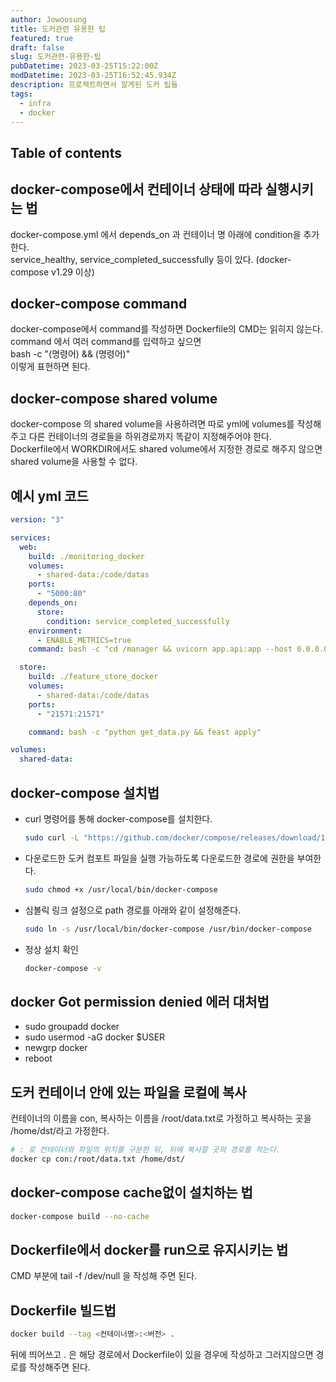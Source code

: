 ```yaml
---
author: Jowoosung
title: 도커관련 유용한 팁
featured: true
draft: false
slug: 도커관련-유용한-팁
pubDatetime: 2023-03-25T15:22:00Z
modDatetime: 2023-03-25T16:52:45.934Z
description: 프로젝트하면서 알게된 도커 팁들
tags: 
  - infra
  - docker
---  
```


## Table of contents

## docker-compose에서 컨테이너 상태에 따라 실행시키는 법  
docker-compose.yml 에서 depends_on 과 컨테이너 명 아래에 condition을 추가한다.  
service_healthy, service_completed_successfully 등이 있다. (docker-compose v1.29 이상)  
  
## docker-compose command  
docker-compose에서 command를 작성하면 Dockerfile의 CMD는 읽히지 않는다.  
command 에서 여러 command를 입력하고 싶으면  
bash -c "(명령어) && (명령어)"  
이렇게 표현하면 된다.  

## docker-compose shared volume  
docker-compose 의 shared volume을 사용하려면 따로 yml에 volumes를 작성해주고 다른 컨테이너의 경로들을 하위경로까지 똑같이 지정해주어야 한다.  
Dockerfile에서 WORKDIR에서도 shared volume에서 지정한 경로로 해주지 않으면 shared volume을 사용할 수 없다.  
  
## 예시 yml 코드  
```yaml
version: "3"

services:
  web:
    build: ./monitoring_docker
    volumes:
      - shared-data:/code/datas
    ports:
      - "5000:80"
    depends_on:
      store:
        condition: service_completed_successfully
    environment:
      - ENABLE_METRICS=true
    command: bash -c "cd /manager && uvicorn app.api:app --host 0.0.0.0 --port 80"

  store:
    build: ./feature_store_docker
    volumes:
      - shared-data:/code/datas
    ports:
      - "21571:21571"

    command: bash -c "python get_data.py && feast apply"

volumes:
  shared-data:
```
  
  
## docker-compose 설치법  
- curl 명령어를 통해 docker-compose를 설치한다.  
  ```bash
  sudo curl -L "https://github.com/docker/compose/releases/download/1.27.4/docker-compose-$(uname -s)-$(uname -m)" -o /usr/local/bin/docker-compose
  ```
- 다운로드한 도커 컴포트 파일을 실행 가능하도록 다운로드한 경로에 권한을 부여한다.  
  ```bash
  sudo chmod +x /usr/local/bin/docker-compose
  ```
- 심볼릭 링크 설정으로 path 경로를 아래와 같이 설정해준다.  
  ```bash
  sudo ln -s /usr/local/bin/docker-compose /usr/bin/docker-compose
  ```
- 정상 설치 확인
  ```bash
  docker-compose -v
  ```
  
## docker Got permission denied 에러 대처법
- sudo groupadd docker
- sudo usermod -aG docker $USER
- newgrp docker
- reboot
  
## 도커 컨테이너 안에 있는 파일을 로컬에 복사
컨테이너의 이름을 con, 복사하는 이름을 /root/data.txt로 가정하고 복사하는 곳을 /home/dst/라고 가정한다.  
```bash
# : 로 컨테이너와 파일의 위치를 구분한 뒤, 뒤에 복사할 곳의 경로를 적는다.
docker cp con:/root/data.txt /home/dst/
```
  
## docker-compose cache없이 설치하는 법
```bash
docker-compose build --no-cache
```
  
## Dockerfile에서 docker를 run으로 유지시키는 법
CMD 부분에 tail -f /dev/null 을 작성해 주면 된다.  
  
## Dockerfile 빌드법
```bash
docker build --tag <컨테이너명>:<버전> .
```
뒤에 띄어쓰고 . 은 해당 경로에서 Dockerfile이 있을 경우에 작성하고 그러지않으면 경로를 작성해주면 된다.  
